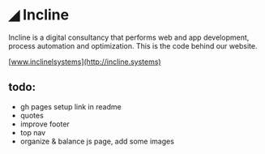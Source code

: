 # ◢ Incline

Incline is a digital consultancy that performs web and app development, process automation and optimization.
This is the code behind our website.

[www.inclinelsystems](http://incline.systems)

## todo:
* gh pages setup link in readme
* quotes
* improve footer
* top nav
* organize & balance js page, add some images

